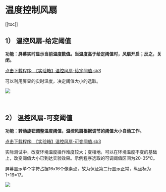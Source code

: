 # 温度控制风扇

[[toc]]

## 1） 温控风扇-给定阈值

**功能：屏幕实时显示当前温度数值。当温度高于给定阈值时，风扇开启；反之，关闭。**

<a href="/tutorial/starbox_sj/sb3/【实验箱】温控风扇-给定阈值.sb3">点击下载程序: 【实验箱】温控风扇-给定阈值.sb3</a>

可以利用屏显的实时温度，决定阈值大小的选取。

<img src="/images/docimg/Snipaste_2025-03-28_12-27-31.png" >

<br>
<br>
<br>

## 2） 温控风扇-可变阈值

**功能：转动旋钮调整温度阈值，温控风扇根据调节的阈值大小自动工作。**

<a href="/tutorial/starbox_sj/sb3/【实验箱】温控风扇-可变阈值.sb3">点击下载程序: 【实验箱】温控风扇-可变阈值.sb3</a>

实际测试中，改变环境温度操作难度较大；变相地，可以在环境温度不变的基础上，改变阈值大小已到达实验效果。示例程序选取的可调阈值区间为20-35℃。

屏幕显示单个字符占据16x16个像素点，故为保证第二行显示正常，纵坐标为1+16=17。

<img src="/images/docimg/Snipaste_2025-03-28_12-39-23.png" >